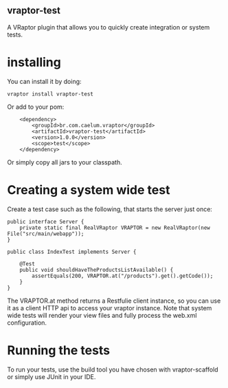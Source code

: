## vraptor-test

A VRaptor plugin that allows you to quickly create integration or system tests.

# installing

You can install it by doing:

	vraptor install vraptor-test
	
Or add to your pom:

		<dependency>
			<groupId>br.com.caelum.vraptor</groupId>
			<artifactId>vraptor-test</artifactId>
			<version>1.0.0</version>
			<scope>test</scope>
		</dependency>
		
Or simply copy all jars to your classpath.
		
# Creating a system wide test

Create a test case such as the following, that starts the server just once:

	public interface Server {
		private static final RealVRaptor VRAPTOR = new RealVRaptor(new File("src/main/webapp")); 
	}
	
	public class IndexTest implements Server {
	
		@Test
		public void shouldHaveTheProductsListAvailable() {
			assertEquals(200, VRAPTOR.at("/products").get().getCode());
		}
	}
	
The VRAPTOR.at method returns a Restfulie client instance, so you can use it as a client
HTTP api to access your vraptor instance. Note that system wide tests will render your view
files and fully process the web.xml configuration.

# Running the tests
		
To run your tests, use the build tool you have chosen with vraptor-scaffold or simply use JUnit in your IDE.
